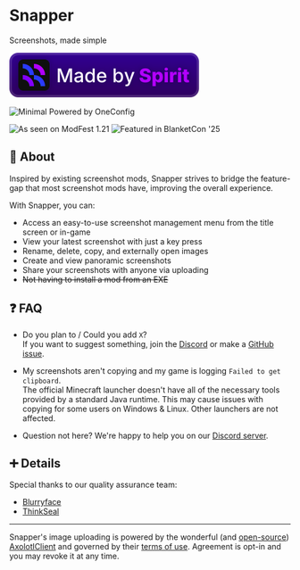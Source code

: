 # Snapper

Screenshots, made simple

<img alt="Made by Spirit Studios" src="https://raw.githubusercontent.com/SpiritGameStudios/.github/main/assets/brand/badge/compact.svg">

![Minimal Powered by OneConfig](https://polyfrost.org/media/branding/badges/badge_3.svg)

<img alt="As seen on ModFest 1.21" height="40" src="https://badger-api-staging.worldwidepixel.ca/compact?gradientStart=4B2018&gradientEnd=220D09&lineOne=As+seen+on&lineTwo=ModFest+1.21&colourOne=FFFFFF&colourTwo=de634c&iconUrl=https://raw.githubusercontent.com/ModFest/art/refs/heads/v2/icon/svg/1.21/transparent.svg">

<img alt="Featured in BlanketCon '25" height="40" src="https://raw.githubusercontent.com/ModFest/art/refs/heads/v2/badge/svg/bc25/compact.svg">

## 📖 About

Inspired by existing screenshot mods, Snapper strives to bridge the feature-gap that most screenshot mods have, improving the overall experience.

With Snapper, you can:
- Access an easy-to-use screenshot management menu from the title screen or in-game
- View your latest screenshot with just a key press
- Rename, delete, copy,  and externally open images
- Create and view panoramic screenshots
- Share your screenshots with anyone via uploading
- ~~Not having to install a mod from an EXE~~

## ❓ FAQ

* Do you plan to / Could you add `X`? <br/>
  If you want to suggest something, join the [Discord](https://discord.gg/TTmx7d2axf) or make a [GitHub issue](https://github.com/SpiritGameStudios/Snapper/issues).

* My screenshots aren't copying and my game is logging `Failed to get clipboard`. <br />
  The official Minecraft launcher doesn't have all of the necessary tools provided by a standard Java runtime. This may cause issues with copying for some users on Windows & Linux. Other launchers are not affected.

* Question not here? We're happy to help you on our [Discord server](https://discord.gg/TTmx7d2axf).

## ➕ Details

Special thanks to our quality assurance team:
- [Blurryface](https://blurry.gay)
- [ThinkSeal](https://github.com/thinkseal)

---

Snapper's image uploading is powered by the wonderful (and [open-source](https://github.com/axolotlclient)) [AxolotlClient](https://modrinth.com/mod/axolotlclient) and governed by their [terms of use](https://axolotlclient.com/terms). Agreement is opt-in and you may revoke it at any time.
